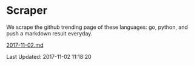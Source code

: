 # Scraper

We scrape the github trending page of these languages: go, python, and push a markdown result everyday.

[2017-11-02.md](https://github.com/borays/Scraper/blob/master/2017-11-02.md)

Last Updated: 2017-11-02 11:18:20